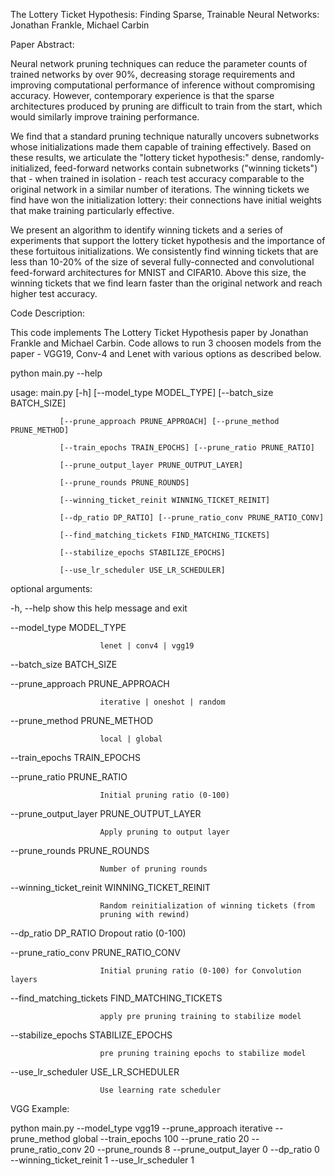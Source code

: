 The Lottery Ticket Hypothesis: Finding Sparse, Trainable Neural Networks:
Jonathan Frankle, Michael Carbin

Paper Abstract:

Neural network pruning techniques can reduce the parameter counts of trained networks by over 90%, decreasing storage requirements and improving computational performance of inference without compromising accuracy. However, contemporary experience is that the sparse architectures produced by pruning are difficult to train from the start, which would similarly improve training performance.

We find that a standard pruning technique naturally uncovers subnetworks whose initializations made them capable of training effectively. Based on these results, we articulate the "lottery ticket hypothesis:" dense, randomly-initialized, feed-forward networks contain subnetworks ("winning tickets") that - when trained in isolation - reach test accuracy comparable to the original network in a similar number of iterations. The winning tickets we find have won the initialization lottery: their connections have initial weights that make training particularly effective.

We present an algorithm to identify winning tickets and a series of experiments that support the lottery ticket hypothesis and the importance of these fortuitous initializations. We consistently find winning tickets that are less than 10-20% of the size of several fully-connected and convolutional feed-forward architectures for MNIST and CIFAR10. Above this size, the winning tickets that we find learn faster than the original network and reach higher test accuracy.

Code Description:

This code implements The Lottery Ticket Hypothesis paper by Jonathan Frankle and Michael Carbin. Code allows to run 3 choosen models from the paper - VGG19, Conv-4 and Lenet with various options as described below. 

python main.py --help

usage: main.py [-h] [--model_type MODEL_TYPE] [--batch_size BATCH_SIZE]

               [--prune_approach PRUNE_APPROACH] [--prune_method PRUNE_METHOD]
               
               [--train_epochs TRAIN_EPOCHS] [--prune_ratio PRUNE_RATIO]
               
               [--prune_output_layer PRUNE_OUTPUT_LAYER]
               
               [--prune_rounds PRUNE_ROUNDS]
               
               [--winning_ticket_reinit WINNING_TICKET_REINIT]
               
               [--dp_ratio DP_RATIO] [--prune_ratio_conv PRUNE_RATIO_CONV]
               
               [--find_matching_tickets FIND_MATCHING_TICKETS]
               
               [--stabilize_epochs STABILIZE_EPOCHS]
               
               [--use_lr_scheduler USE_LR_SCHEDULER]
               

optional arguments:

  -h, --help            show this help message and exit
  
  --model_type MODEL_TYPE
  
                        lenet | conv4 | vgg19
                        
  --batch_size BATCH_SIZE
  
  --prune_approach PRUNE_APPROACH
  
                        iterative | oneshot | random
                        
  --prune_method PRUNE_METHOD
  
                        local | global
                        
  --train_epochs TRAIN_EPOCHS
  
  --prune_ratio PRUNE_RATIO
  
                        Initial pruning ratio (0-100)
                        
  --prune_output_layer PRUNE_OUTPUT_LAYER
  
                        Apply pruning to output layer
                        
  --prune_rounds PRUNE_ROUNDS
  
                        Number of pruning rounds
                        
  --winning_ticket_reinit WINNING_TICKET_REINIT
  
                        Random reinitialization of winning tickets (from
                        pruning with rewind)
                        
  --dp_ratio DP_RATIO   Dropout ratio (0-100)
  
  --prune_ratio_conv PRUNE_RATIO_CONV
  
                        Initial pruning ratio (0-100) for Convolution layers
                        
  --find_matching_tickets FIND_MATCHING_TICKETS
  
                        apply pre pruning training to stabilize model
                        
  --stabilize_epochs STABILIZE_EPOCHS
  
                        pre pruning training epochs to stabilize model
                        
  --use_lr_scheduler USE_LR_SCHEDULER
  
                        Use learning rate scheduler
                        

VGG Example:

python main.py --model_type vgg19 --prune_approach iterative --prune_method global --train_epochs 100 --prune_ratio 20 --prune_ratio_conv 20 --prune_rounds 8 --prune_output_layer 0 --dp_ratio 0 --winning_ticket_reinit 1 --use_lr_scheduler 1
